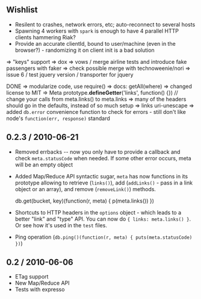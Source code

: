 Wishlist
--------

* Resilent to crashes, network errors, etc; auto-reconnect to several hosts
* Spawning 4 workers with `spark` is enough to have 4 parallel HTTP clients hammering Riak?
* Provide an accurate clientId, bound to user/machine (even in the browser?) - randomizing it on client init is a bad solution

=> "keys" support
=> dox
=> vows / merge airline tests and introduce fake passengers with faker
=> check possible merge with technoweenie/nori
=> issue 6 / test jquery version / transporter for jquery

DONE
=> modularize code, use require()
=> docs: getAll(where)
=> changed license to MIT
=> Meta prototype.__defineGetter__('links', function() {}) // change your calls from meta.links() to meta.links
=> many of the headers should go in the defaults, instead of so much setup
=> links uri-unescape
=> added `db.error` convenience function to check for errors - still don't like node's `function(err, response)` standard


0.2.3 / 2010-06-21
------------------

* Removed errbacks -- now you only have to provide a callback and check `meta.statusCode` when needed. If some other error occurs, meta will be an empty object
* Added Map/Reduce API syntactic sugar, `meta` has now functions in its prototype allowing to retrieve (`links()`), add (`addLinks()` - pass in a link object or an array), and remove (`removeLink()`) methods.

    db.get(bucket, key)(function(r, meta) { p(meta.links()) })

* Shortcuts to HTTP headers in the `options` object - which leads to a better "link" and "type" API. You can now do `{ links: meta.links() }`. Or see how it's used in the `test` files.
* Ping operation (`db.ping()(function(r, meta) { puts(meta.statusCode) })`)

0.2 / 2010-06-06
----------------

* ETag support
* New Map/Reduce API
* Tests with expresso